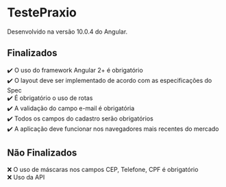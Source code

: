 # TestePraxio

Desenvolvido na versão 10.0.4 do Angular.

## Finalizados
:heavy_check_mark: O uso do framework Angular 2+ é obrigatório <br />
:heavy_check_mark: O layout deve ser implementado de acordo com as especificações do Spec<br />
:heavy_check_mark: É obrigatório o uso de rotas<br />
:heavy_check_mark: A validação do campo e-mail é obrigatória<br />
:heavy_check_mark: Todos os campos do cadastro serão obrigatórios<br />
:heavy_check_mark: A aplicação deve funcionar nos navegadores mais recentes do mercado

## Não Finalizados
:x: O uso de máscaras nos campos CEP, Telefone, CPF é obrigatório<br />
:x: Uso da API